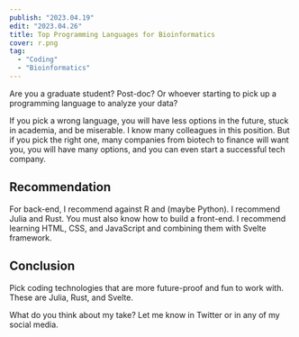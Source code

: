 ```yaml
---
publish: "2023.04.19"
edit: "2023.04.26"
title: Top Programming Languages for Bioinformatics
cover: r.png
tag:
  - "Coding"
  - "Bioinformatics"
---
```


Are you a graduate student? Post-doc? Or whoever starting to pick up a programming language to analyze your data?

If you pick a wrong language, you will have less options in the future, stuck in academia, and be miserable. I know many colleagues in this position.
But if you pick the right one, many companies from biotech to finance will want you, you will have many options, and you can even start a successful tech company.

## Recommendation

For back-end, I recommend against R and (maybe Python).
I recommend Julia and Rust.
You must also know how to build a front-end.
I recommend learning HTML, CSS, and JavaScript and combining them with Svelte framework.

## Conclusion

Pick coding technologies that are more future-proof and fun to work with.
These are Julia, Rust, and Svelte.

What do you think about my take? Let me know in Twitter or in any of my social media.
